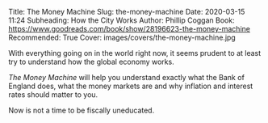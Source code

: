 Title: The Money Machine
Slug: the-money-machine
Date: 2020-03-15 11:24
Subheading: How the City Works
Author: Phillip Coggan
Book: https://www.goodreads.com/book/show/28196623-the-money-machine
Recommended: True
Cover: images/covers/the-money-machine.jpg

With everything going on in the world right now, it seems prudent to at least try to understand how the global economy works.

*The Money Machine* will help you understand exactly what the Bank of England does, what the money markets are and why inflation and interest rates should matter to you.

Now is not a time to be fiscally uneducated.